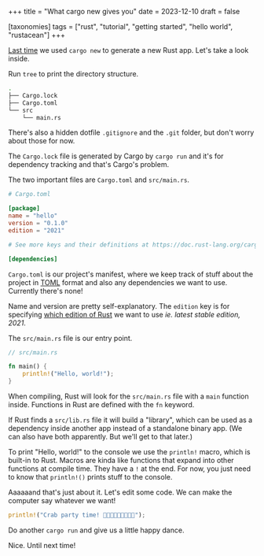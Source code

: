 +++
title = "What cargo new gives you"
date = 2023-12-10
draft = false

[taxonomies]
tags = ["rust", "tutorial", "getting started", "hello world", "rustacean"]
+++

[Last time] we used `cargo new` to generate a new Rust app. Let's take a look inside.

Run `tree` to print the directory structure.

```bash
.
├── Cargo.lock
├── Cargo.toml
└── src
    └── main.rs
```

There's also a hidden dotfile `.gitignore` and the `.git` folder, but don't worry about those for now.

The `Cargo.lock` file is generated by Cargo by `cargo run` and it's for dependency tracking and that's Cargo's problem.

The two important files are `Cargo.toml` and `src/main.rs`.

```toml
# Cargo.toml

[package]
name = "hello"
version = "0.1.0"
edition = "2021"

# See more keys and their definitions at https://doc.rust-lang.org/cargo/reference/manifest.html

[dependencies]
```

`Cargo.toml` is our project's manifest, where we keep track of stuff about the project in [TOML] format and also any dependencies we want to use. Currently there's none!

Name and version are pretty self-explanatory. The `edition` key is for specifying [which edition of Rust] we want to use *ie. latest stable edition, 2021*.

The `src/main.rs` file is our entry point.

```rust
// src/main.rs

fn main() {
    println!("Hello, world!");
}
```

When compiling, Rust will look for the `src/main.rs` file with a `main` function inside. Functions in Rust are defined with the `fn` keyword.

If Rust finds a `src/lib.rs` file it will build a "library", which can be used as a dependency inside another app instead of a standalone binary app. (We can also have both apparently. But we'll get to that later.)

To print "Hello, world!" to the console we use the `println!` macro, which is built-in to Rust. Macros are kinda like functions that expand into other functions at compile time. They have a `!` at the end. For now, you just need to know that `println!()` prints stuff to the console.

Aaaaaand that's just about it. Let's edit some code. We can make the computer say whatever we want!

```rust
println!("Crab party time! 🦀🦀🦀🦀🦀🦀🦀🦀🦀");
```

Do another `cargo run` and give us a little happy dance.

Nice. Until next time!

[Last time]: /nature-keeps-evolving-rustaceans/
[TOML]: https://toml.io
[which edition of Rust]:(https://doc.rust-lang.org/stable/edition-guide/)
